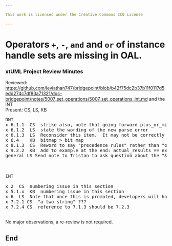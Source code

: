 ```yaml
---

This work is licensed under the Creative Commons CC0 License

---
```


# Operators `+`, `-`, `and` and `or` of instance handle sets are missing in OAL.
### xtUML Project Review Minutes

Reviewed:  https://github.com/leviathan747/bridgepoint/blob/b42f75dc2b37b11f0117d5edd274c7df83a71321/doc-bridgepoint/notes/5007_set_operations/5007_set_operations_int.md and the INT  
Present:  CS, LS, KB

<pre>
DNT
x 6.1.1  CS  strike also, note that going forward plus_or_minus will only be used for sign expressions
x 6.1.2  LS  state the wording of the new parse error
x 6.1.3  LS  Reconsider this item.  It may not be correctly stated.  May be backwards.
x 6.4    KB  bitmap > bit map
x 8.1.3  CS  Reword to say "precedence rules" rather than "order of operations"
x 9.2.2  KB  Add to example at the end: actual_results == expected_results
general LS Send note to Tristan to ask question about the "&" operator being used for union



INT

x 2  CS  numbering issue in this section
x 5.1.x  KB  numbering issue in this section
x 6  LS  Note that once this is promoted, developers will have to immediately switch the the new build in order to build BridgePoint
x 7.2.1 CS  "a two string" ???
x 7.2.4 CS  reference to 7.1.3 should be 7.2.3

</pre>
   
No major observations, a re-review is not required.



End
---
